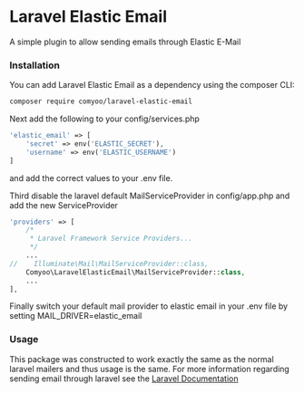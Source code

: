 # Laravel Elastic Email #

A simple plugin to allow sending emails through Elastic E-Mail

### Installation ###

You can add Laravel Elastic Email as a dependency using the composer CLI:

```bash
composer require comyoo/laravel-elastic-email
```

Next add the following to your config/services.php
```php
'elastic_email' => [
	'secret' => env('ELASTIC_SECRET'),
	'username' => env('ELASTIC_USERNAME')
]
```
and add the correct values to your .env file.

Third disable the laravel default MailServiceProvider in config/app.php and add the new ServiceProvider
```php
'providers' => [
    /*
     * Laravel Framework Service Providers...
     */
    ...
//    Illuminate\Mail\MailServiceProvider::class,
    Comyoo\LaravelElasticEmail\MailServiceProvider::class,
    ...
],
```

Finally switch your default mail provider to elastic email in your .env file by setting MAIL_DRIVER=elastic_email

### Usage ###

This package was constructed to work exactly the same as the normal laravel mailers and thus usage is the same.
For more information regarding sending email through laravel see the [Laravel Documentation](https://laravel.com/docs/master/mail)
